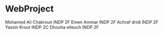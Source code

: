 # WebProject
Mohamed Ali Chakroun INDP 2F
Emen Ammar INDP 2F
Achraf dridi INDP 2F
Yassin Krout INDP 2C 
Dhouha elleuch INDP 2F
